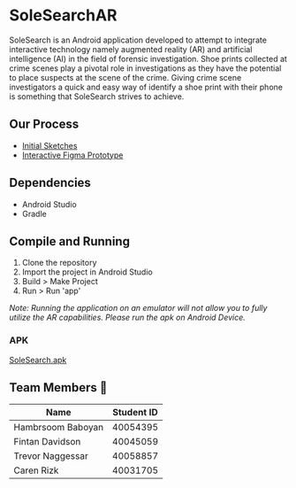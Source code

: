 # SoleSearchAR
SoleSearch is an Android application developed to attempt to integrate interactive technology namely augmented reality (AR) 
and artificial intelligence (AI) in the field of forensic investigation. Shoe prints collected at crime scenes play a pivotal role 
in investigations as they have the potential to place suspects at the scene of the crime. Giving crime scene investigators a quick and easy
way of identify a shoe print with their phone is something that SoleSearch strives to achieve.

## Our Process
- [Initial Sketches](https://drive.google.com/file/d/1MloXdvhYurrsXEMxdIuRhPk6Bq7qmFPP/view?usp=sharing)
- [Interactive Figma Prototype](https://www.figma.com/proto/9u4p4v7zWmakrTl72J0Hqo/SOEN-357-Project?node-id=5%3A0&scaling=scale-down)

## Dependencies
- Android Studio
- Gradle

## Compile and Running
1. Clone the repository
2. Import the project in Android Studio
3. Build > Make Project
4. Run > Run 'app' </br>

*Note: Running the application on an emulator will not allow you to fully utilize the AR capabilities. Please run the apk 
on Android Device.*

### APK
[SoleSearch.apk](https://drive.google.com/file/d/1RvSUTtWP5-b2h0QdeeOsFv6n9bGMLf0W/view?usp=sharing)

## Team Members 👥
| Name          | Student ID    |
| ------------- |:-------------:|
|  Hambrsoom Baboyan | 40054395 |
|  Fintan Davidson | 40045059 |
| Trevor Naggessar | 40058857 |
| Caren Rizk | 40031705 |
